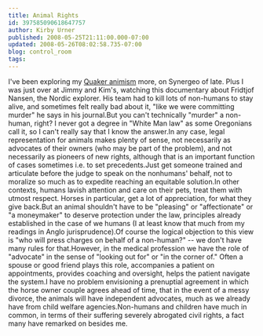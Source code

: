 ```yaml
---
title: Animal Rights
id: 397585090618647757
author: Kirby Urner
published: 2008-05-25T21:11:00.000-07:00
updated: 2008-05-26T08:02:58.735-07:00
blog: control_room
tags: 
---
```


I've been exploring my [Quaker animism](http://mybizmo.blogspot.com/2008/01/lunch-in-old-town.html) more, on Synergeo of late.  Plus I was just over at Jimmy and Kim's, watching this documentary about Fridtjof Nansen, the Nordic explorer.  His team had to kill lots of non-humans to stay alive, and sometimes felt really bad about it, "like we were committing murder"  he says in his journal.But you can't technically "murder" a non-human, right?  I never got a degree in "White Man law" as some Oregonians call it, so I can't really say that I know the answer.In any case, legal representation for animals makes plenty of sense, not necessarily as advocates of their owners (who may be part of the problem), and not necessarily as pioneers of new rights, although that is an important function of cases sometimes i.e. to set precedents.Just get someone trained and articulate before the judge to speak on the nonhumans' behalf, not to moralize so much as to expedite reaching an equitable solution.In other contexts, humans lavish attention and care on their pets, treat them with utmost respect.  Horses in particular, get a lot of appreciation, for what they give back.But an animal shouldn't have to be "pleasing" or "affectionate" or "a moneymaker" to deserve protection under the law, principles already established in the case of we humans (I at least know that much from my readings in Anglo jurisprudence).Of course the logical objection to this view is "who will press charges on behalf of a non-human?" -- we don't have many rules for that.However, in the medical profession we have the role of "advocate" in the sense of "looking out for" or "in the corner of."  Often a spouse or good friend plays this role, accompanies a patient on appointments, provides coaching and oversight, helps the patient navigate the system.I have no problem envisioning a prenuptial agreement in which the horse owner couple agrees ahead of time, that in the event of a messy divorce, the animals will have independent advocates, much as we already have from child welfare agencies.Non-humans and children have much in common, in terms of their suffering severely abrogated civil rights, a fact many have remarked on besides me.